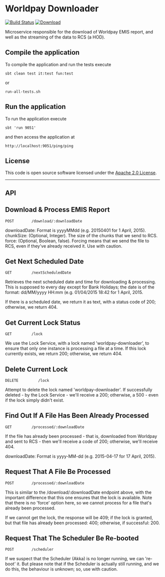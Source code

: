 Worldpay Downloader
===================

[![Build Status](https://travis-ci.org/hmrc/worldpay-downloader.svg)](https://travis-ci.org/hmrc/worldpay-downloader) [ ![Download](https://api.bintray.com/packages/hmrc/releases/worldpay-downloader/images/download.svg) ](https://bintray.com/hmrc/releases/worldpay-downloader/_latestVersion)

Microservice responsible for the download of Worldpay EMIS report, and well as the streaming of the data to RCS (a HOD).

## Compile the application

To compile the application and run the tests execute

```
sbt clean test it:test fun:test
```

or

```
run-all-tests.sh
```


## Run the application

To run the application execute

```
sbt 'run 9051'
```

and then access the application at

```
http://localhost:9051/ping/ping
```

## License ##

This code is open source software licensed under the [Apache 2.0 License]("http://www.apache.org/licenses/LICENSE-2.0.html").

-----------------------------------------
API
-----------------------------------------

Download & Process EMIS Report
-----------------------------------------

```
POST        /download/:downloadDate
```

downloadDate: Format is yyyyMMdd (e.g. 20150401 for 1 April, 2015).
chunkSize: (Optional, Integer). The size of the chunks that we send to RCS.
force: (Optional, Boolean, false). Forcing means that we send the file to RCS, even
if they've already received it. Use with caution.

Get Next Scheduled Date 
-----------------------------------------

```
GET         /nextScheduledDate
```

Retrieves the next scheduled date and time for downloading & processing. This is
supposed to every day except for Bank Holidays; the date is of the format: dd/MM/yyyy HH:mm (e.g.
01/04/2015 18:42 for 1 April, 2015. 

If there is a scheduled date, we return it as text, with a status code of 200; otherwise, we
return 404.

Get Current Lock Status
-----------------------------------------

```
GET         /lock 
```

We use the Lock Service, with a lock named 'worldpay-downloader', to ensure that only one instance
is processing a file at a time. If this lock currently exists, we return 200; otherwise, we return 404.

Delete Current Lock
-----------------------------------------

```
DELETE         /lock 
```

Attempt to delete the lock named 'worldpay-downloader'. If successfully deleted - by the Lock Service -
we'll receive a 200; otherwise, a 500 - even if the lock simply didn't exist.


Find Out If A File Has Been Already Processed
-----------------------------------------

```
GET         /processed/:downloadDate
```

If the file has already been processed - that is, downloaded from Worldpay and sent to RCS - then
we'll receive a code of 200; otherwise, we'll receive 404. 

downloadDate: Format is yyyy-MM-dd (e.g. 2015-04-17 for 17 April, 2015).

Request That A File Be Processed
-----------------------------------------

```
POST        /processed/:downloadDate
```

This is similar to the /download/:downloadDate endpoint above, with the important difference
that this one ensures that the lock is available. Note that there is no 'force' option here, so
we cannot process for a file that's already been processed.

If we cannot get the lock, the response will be 409; if the lock is granted, but that file has
already been processed: 400; otherwise, if successful: 200.

Request That The Scheduler Be Re-booted
-----------------------------------------

```
POST        /scheduler
```

If we suspect that the Scheduler (Akka) is no longer running, we can 're-boot' it. But please note
that if the Scheduler is actually still running, and we do this, the behaviour is unknown; so, use with caution.